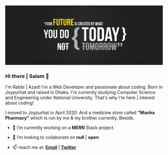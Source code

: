 ![hard-work-paysoff](https://github.com/golamrabbiazad/golamrabbiazad/blob/master/Hard-work-pays-off.jpg)

### Hi there | Salam 👋

I'm Rabbi | Azad! I'm a Web Developer and passionate about coding. Born in Joypurhat and raised in Dhaka. I'm currently studying Computer Science and Engineering under National University. That's why I'm here | interest about coding!

I moved to Joypurhat in April 2020. And a medicine store called **"Manha Pharmacy"** which is run by me & my brother currently. Beside,

- 🔭 I’m currently working on a **MERN** Stack project.

- 👯 I’m looking to collaborate on **null** | **open**

  <!--🤔 I’m looking for help with **null** | **remote-job** -->

- 📫 reach me at: [**Email**](golamrabbiazad@gmail.com) | [**Twitter**](@golamrabbiazad)

